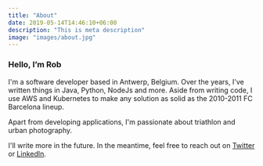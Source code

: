 ```yaml
---
title: "About"
date: 2019-05-14T14:46:10+06:00
description: "This is meta description"
image: "images/about.jpg"
---
```


### Hello, I’m **Rob**

I'm a software developer based in Antwerp, Belgium. Over the years, I've written things in Java, Python,
NodeJs and more. Aside from writing code, I use AWS and Kubernetes to make any solution as solid as the
2010-2011 FC Barcelona lineup.

Apart from developing applications, I'm passionate about triathlon and urban photography.

I'll write more in the future. In the meantime, feel free to reach out on 
[Twitter](https://twitter.com/robkenis) or [LinkedIn](https://linkedin.com/in/robkenis).
